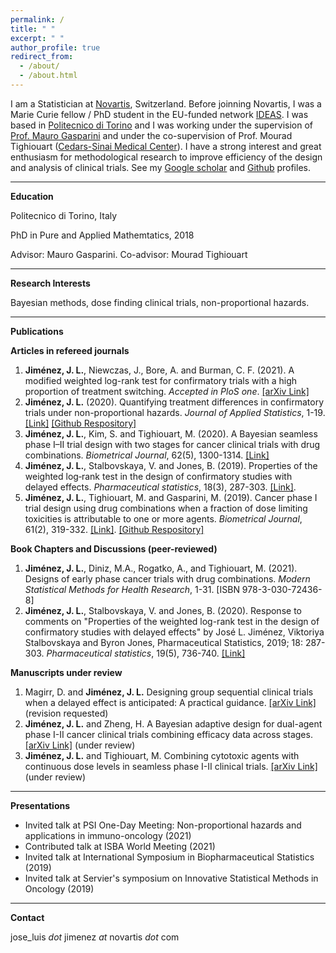 ```yaml
---
permalink: /
title: " "
excerpt: " "
author_profile: true
redirect_from: 
  - /about/
  - /about.html
---
```


I am a Statistician at [Novartis](https://www.novartis.com), Switzerland. Before joinning Novartis, I was a Marie Curie fellow / PhD student in the EU-funded network [IDEAS](https://www.ideas-itn.eu). I was based in [Politecnico di Torino](https://polito.it) and I was working under the supervision of [Prof. Mauro Gasparini](http://calvino.polito.it/~gasparini/) and under the co-supervision of Prof. Mourad Tighiouart ([Cedars-Sinai Medical Center](https://www.cedars-sinai.edu/research/areas/biostatistics-bioinformatics.html)). I have a strong interest and great enthusiasm for methodological research to improve efficiency of the design and analysis of clinical trials. See my [Google scholar](https://scholar.google.com/citations?user=odd6u8wAAAAJ&hl=es) and [Github](https://www.github.com/jjimenezm1989) profiles.

<!-- blank line -->
----
<!-- blank line -->

**Education**

Politecnico di Torino, Italy

PhD in Pure and Applied Mathemtatics, 2018

Advisor: Mauro Gasparini. Co-advisor: Mourad Tighiouart

<!-- blank line -->
----
<!-- blank line -->

**Research Interests**

Bayesian methods, dose finding clinical trials, non-proportional hazards.

<!-- blank line -->
----
<!-- blank line -->

**Publications**

**Articles in refereed journals**
 
1. **Jiménez, J. L.**, Niewczas, J., Bore, A. and Burman, C. F. (2021). A modified weighted log-rank test for confirmatory trials with a high proportion of treatment switching. *Accepted in PloS one*. [[arXiv Link]](https://arxiv.org/pdf/2005.09213.pdf)
1. **Jiménez, J. L.** (2020). Quantifying treatment differences in confirmatory trials under non-proportional hazards. *Journal of Applied Statistics*, 1-19. [[Link]](https://www.tandfonline.com/doi/abs/10.1080/02664763.2020.1815673) [[Github Respository]](https://github.com/jjimenezm1989/Quantifying-treatment-differences-in-confirmatory-trials-under-non-proportional-hazards)
1. **Jiménez, J. L.**, Kim, S. and Tighiouart, M. (2020). A Bayesian seamless phase I–II trial design with two stages for cancer clinical trials with drug combinations. *Biometrical Journal*, 62(5), 1300-1314. [[Link]](https://onlinelibrary.wiley.com/doi/full/10.1002/bimj.201900095?casa_token=sn9c3PkXFm4AAAAA%3AA_cdX7jLOEMZLmuupUTm7mdNBE4fIh82Y5evsYS0IMmMVM1nc1wTBTnA8ecqUnXEPgR8xVskQfvjNg)
1. **Jiménez, J. L.**, Stalbovskaya, V. and Jones, B. (2019). Properties of the weighted log‐rank test in the design of confirmatory studies with delayed effects. *Pharmaceutical statistics*, 18(3), 287-303. [[Link]](https://onlinelibrary.wiley.com/doi/full/10.1002/pst.1923?casa_token=0es2RiRRqcMAAAAA%3AMS_PW064Z15s-rLIOB95JUByGc-t_3Mu7nrcfdeJ5QbVQIv0FHWcrnd_0PGu7Aw6qCLW5lhiIt41Tg).
1. **Jiménez, J. L.**, Tighiouart, M. and Gasparini, M. (2019). Cancer phase I trial design using drug combinations when a fraction of dose limiting toxicities is attributable to one or more agents. *Biometrical Journal*, 61(2), 319-332. [[Link]](https://onlinelibrary.wiley.com/doi/full/10.1002/bimj.201700166?casa_token=JBD1OhePX8kAAAAA%3A8mlDCuaRAPMAYWz9Q-gmVYvfZ-qcZ68-o-fnryk2mG6E_553qZAKgyg-Ds4rgB2bbbI4R8uyOPaKlw). [[Github Respository]](https://github.com/jjimenezm1989/Partial-toxicity-attributions-in-drug-combination-trials)
    
**Book Chapters and Discussions (peer-reviewed)**

1. **Jiménez, J. L.**, Diniz, M.A., Rogatko, A., and Tighiouart, M. (2021). Designs of early phase cancer trials with drug combinations. *Modern Statistical Methods for Health Research*, 1-31. [ISBN 978-3-030-72436-8]
1. **Jiménez, J. L.**, Stalbovskaya, V. and Jones, B. (2020). Response to comments on "Properties of the weighted log-rank test in the design of confirmatory studies with delayed effects" by José L. Jiménez, Viktoriya Stalbovskaya and Byron Jones, Pharmaceutical Statistics, 2019; 18: 287-303. *Pharmaceutical statistics*, 19(5), 736-740. [[Link]](https://onlinelibrary.wiley.com/doi/10.1002/pst.2021)

**Manuscripts under review**

1. Magirr, D. and **Jiménez, J. L.** Designing group sequential clinical trials when a delayed effect is anticipated: A practical guidance. [[arXiv Link]](https://arxiv.org/pdf/2102.05535.pdf) (revision requested)
1. **Jiménez, J. L.** and Zheng, H. A Bayesian adaptive design for dual-agent phase I-II cancer clinical trials combining efficacy data across stages. [[arXiv Link]](https://arxiv.org/pdf/2106.08277.pdf) (under review)
1. **Jiménez, J. L.** and Tighiouart, M. Combining cytotoxic agents with continuous dose levels in seamless phase I-II clinical trials. [[arXiv Link]](https://arxiv.org/pdf/2109.14231.pdf) (under review)

<!-- blank line -->
----
<!-- blank line -->

**Presentations**
* Invited talk at PSI One-Day Meeting: Non-proportional hazards and applications in immuno-oncology (2021)
* Contributed talk at ISBA World Meeting (2021)
* Invited talk at International Symposium in Biopharmaceutical Statistics (2019)
* Invited talk at Servier's symposium on Innovative Statistical Methods in Oncology (2019)

<!-- blank line -->
----
<!-- blank line -->

**Contact**

jose_luis *dot* jimenez *at* novartis *dot* com

